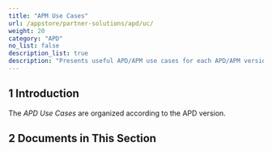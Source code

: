 ```yaml
---
title: "APM Use Cases"
url: /appstore/partner-solutions/apd/uc/
weight: 20
category: "APD"
no_list: false
description_list: true
description: "Presents useful APD/APM use cases for each APD/APM version."
---
```


## 1 Introduction

The *APD Use Cases* are organized according to the APD version.

## 2 Documents in This Section
